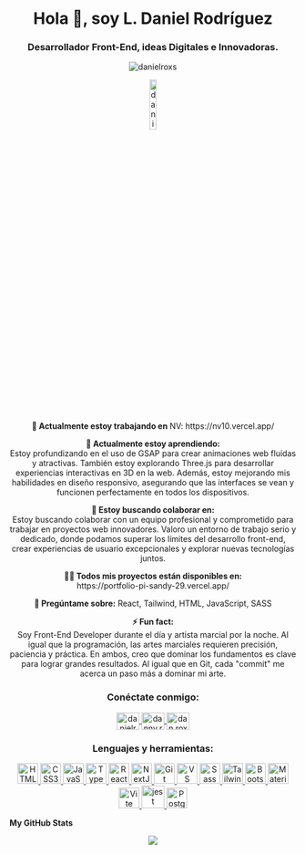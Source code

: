 <h1 align="center">Hola 👋, soy L. Daniel Rodríguez</h1>
<h3 align="center">Desarrollador Front-End, ideas Digitales e Innovadoras.</h3>

<p align="center">
  <img src="https://komarev.com/ghpvc/?username=danielroxs&label=Visitas%20al%20perfil&color=0e75b6&style=flat" alt="danielroxs" />
</p>

<p align="center">
  <a href="https://upload.wikimedia.org/wikipedia/commons/thumb/a/a7/React-icon.svg/1200px-React-icon.svg.png">
    <img src="https://upload.wikimedia.org/wikipedia/commons/thumb/a/a7/React-icon.svg/1200px-React-icon.svg.png" width="15%" alt="danielroxs" />
  </a>
</p>

<p align="center">
  <b>🔭 Actualmente estoy trabajando en</b> NV: https://nv10.vercel.app/
</p>

<p align="center">
  <b>🌱 Actualmente estoy aprendiendo:</b><br>
  Estoy profundizando en el uso de GSAP para crear animaciones web fluidas y atractivas. También estoy explorando Three.js para desarrollar experiencias interactivas en 3D en la web. Además, estoy mejorando mis habilidades en diseño responsivo, asegurando que las interfaces se vean y funcionen perfectamente en todos los dispositivos.
</p>

<p align="center">
  <b>👯 Estoy buscando colaborar en:</b><br>
  Estoy buscando colaborar con un equipo profesional y comprometido para trabajar en proyectos web innovadores. Valoro un entorno de trabajo serio y dedicado, donde podamos superar los límites del desarrollo front-end, crear experiencias de usuario excepcionales y explorar nuevas tecnologías juntos.
</p>

<p align="center">
  <b>👨‍💻 Todos mis proyectos están disponibles en:</b><br>
  https://portfolio-pi-sandy-29.vercel.app/
</p>

<p align="center">
  <b>💬 Pregúntame sobre:</b> React, Tailwind, HTML, JavaScript, SASS
</p>

<p align="center">
  <b>⚡ Fun fact:</b><br>
  Soy Front-End Developer durante el día y artista marcial por la noche. Al igual que la programación, las artes marciales requieren precisión, paciencia y práctica. En ambos, creo que dominar los fundamentos es clave para lograr grandes resultados. Al igual que en Git, cada "commit" me acerca un paso más a dominar mi arte.
</p>

<h3 align="center">Conéctate conmigo:</h3>
<p align="center">
  <a href="https://linkedin.com/in/danielrwebdev" target="blank">
    <img align="center" src="https://raw.githubusercontent.com/rahuldkjain/github-profile-readme-generator/master/src/images/icons/Social/linked-in-alt.svg" alt="danielrwebdev" height="30" width="40" />
  </a>
  <a href="https://fb.com/danny.roxs" target="blank">
    <img align="center" src="https://raw.githubusercontent.com/rahuldkjain/github-profile-readme-generator/master/src/images/icons/Social/facebook.svg" alt="danny.roxs" height="30" width="40" />
  </a>
  <a href="https://instagram.com/dan.roxs" target="blank">
    <img align="center" src="https://raw.githubusercontent.com/rahuldkjain/github-profile-readme-generator/master/src/images/icons/Social/instagram.svg" alt="dan.roxs" height="30" width="40" />
  </a>
</p>

<h3 align="center">Lenguajes y herramientas:</h3>
<p align="center">

  <a href="https://developer.mozilla.org/en-US/docs/Glossary/HTML5" target="_blank" rel="noreferrer">
    <img src="https://raw.githubusercontent.com/danielcranney/readme-generator/main/public/icons/skills/html5-colored.svg" width="36" height="36" alt="HTML5" />
  </a>
  <a href="https://www.w3.org/TR/CSS/#css" target="_blank" rel="noreferrer">
    <img src="https://raw.githubusercontent.com/danielcranney/readme-generator/main/public/icons/skills/css3-colored.svg" width="36" height="36" alt="CSS3" />
  </a>
  <a href="https://developer.mozilla.org/en-US/docs/Web/JavaScript" target="_blank" rel="noreferrer">
    <img src="https://raw.githubusercontent.com/danielcranney/readme-generator/main/public/icons/skills/javascript-colored.svg" width="36" height="36" alt="JavaScript" />
  </a>
  <a href="https://www.typescriptlang.org/" target="_blank" rel="noreferrer">
    <img src="https://raw.githubusercontent.com/danielcranney/readme-generator/main/public/icons/skills/typescript-colored.svg" width="36" height="36" alt="TypeScript" />
  </a>
  
  <a href="https://reactjs.org/" target="_blank" rel="noreferrer">
    <img src="https://raw.githubusercontent.com/danielcranney/readme-generator/main/public/icons/skills/react-colored.svg" width="36" height="36" alt="React" />
  </a>
  <a href="https://nextjs.org/docs" target="_blank" rel="noreferrer">
    <img src="https://raw.githubusercontent.com/danielcranney/readme-generator/main/public/icons/skills/nextjs-colored.svg" width="36" height="36" alt="NextJs" />
  </a>
  <a href="https://git-scm.com/" target="_blank" rel="noreferrer">
    <img src="https://raw.githubusercontent.com/danielcranney/readme-generator/main/public/icons/skills/git-colored.svg" width="36" height="36" alt="Git" />
  </a>
  <a href="https://code.visualstudio.com/" target="_blank" rel="noreferrer">
    <img src="https://raw.githubusercontent.com/danielcranney/readme-generator/main/public/icons/skills/visualstudiocode.svg" width="36" height="36" alt="VS Code" />
  </a>
  
  <a href="https://sass-lang.com/" target="_blank" rel="noreferrer">
    <img src="https://raw.githubusercontent.com/danielcranney/readme-generator/main/public/icons/skills/sass-colored.svg" width="36" height="36" alt="Sass" />
  </a>
  <a href="https://tailwindcss.com/" target="_blank" rel="noreferrer">
    <img src="https://raw.githubusercontent.com/danielcranney/readme-generator/main/public/icons/skills/tailwindcss-colored.svg" width="36" height="36" alt="TailwindCSS" />
  </a>
  <a href="https://getbootstrap.com/" target="_blank" rel="noreferrer">
    <img src="https://raw.githubusercontent.com/danielcranney/readme-generator/main/public/icons/skills/bootstrap-colored.svg" width="36" height="36" alt="Bootstrap" />
  </a>
  <a href="https://mui.com/" target="_blank" rel="noreferrer">
    <img src="https://raw.githubusercontent.com/danielcranney/readme-generator/main/public/icons/skills/materialui-colored.svg" width="36" height="36" alt="Material UI" />
  </a>
  <a href="https://vitejs.dev/" target="_blank" rel="noreferrer">
    <img src="https://raw.githubusercontent.com/danielcranney/readme-generator/main/public/icons/skills/vite-colored.svg" width="36" height="36" alt="Vite" />
  </a>
  
  <a href="https://jestjs.io" target="_blank" rel="noreferrer">
    <img src="https://www.vectorlogo.zone/logos/jestjsio/jestjsio-icon.svg" alt="jest" width="40" height="40"/>
  </a>
  <a href="https://www.postgresql.org/" target="_blank" rel="noreferrer">
    <img src="https://raw.githubusercontent.com/danielcranney/readme-generator/main/public/icons/skills/postgresql-colored.svg" width="36" height="36" alt="PostgreSQL" />
  </a>
</p>

</p>

<b>My GitHub Stats</b>

<div style="text-align: center; width: 100%;">
    <a href="http://www.github.com/Danielroxs">
        <img src="https://github-readme-streak-stats.herokuapp.com/?user=Danielroxs&stroke=ffffff&background=1c1917&ring=0891b2&fire=0891b2&currStreakNum=ffffff&currStreakLabel=0891b2&sideNums=ffffff&sideLabels=ffffff&dates=ffffff&hide_border=true" />
    </a>
</div>

